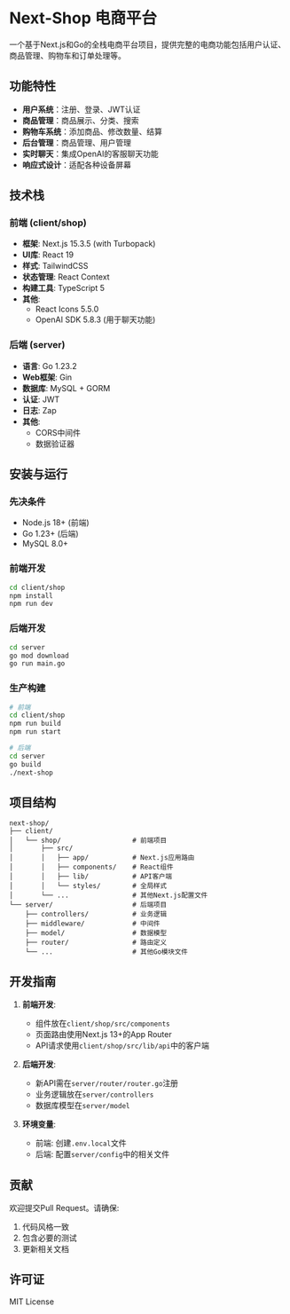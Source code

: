 # Next-Shop 电商平台

一个基于Next.js和Go的全栈电商平台项目，提供完整的电商功能包括用户认证、商品管理、购物车和订单处理等。

## 功能特性

- **用户系统**：注册、登录、JWT认证
- **商品管理**：商品展示、分类、搜索
- **购物车系统**：添加商品、修改数量、结算
- **后台管理**：商品管理、用户管理
- **实时聊天**：集成OpenAI的客服聊天功能
- **响应式设计**：适配各种设备屏幕

## 技术栈

### 前端 (client/shop)
- **框架**: Next.js 15.3.5 (with Turbopack)
- **UI库**: React 19
- **样式**: TailwindCSS
- **状态管理**: React Context
- **构建工具**: TypeScript 5
- **其他**:
  - React Icons 5.5.0
  - OpenAI SDK 5.8.3 (用于聊天功能)

### 后端 (server)
- **语言**: Go 1.23.2
- **Web框架**: Gin
- **数据库**: MySQL + GORM
- **认证**: JWT
- **日志**: Zap
- **其他**:
  - CORS中间件
  - 数据验证器

## 安装与运行

### 先决条件
- Node.js 18+ (前端)
- Go 1.23+ (后端)
- MySQL 8.0+

### 前端开发
```bash
cd client/shop
npm install
npm run dev
```

### 后端开发
```bash
cd server
go mod download
go run main.go
```

### 生产构建
```bash
# 前端
cd client/shop
npm run build
npm run start

# 后端
cd server
go build
./next-shop
```

## 项目结构

```
next-shop/
├── client/
│   └── shop/                  # 前端项目
│       ├── src/
│       │   ├── app/           # Next.js应用路由
│       │   ├── components/    # React组件
│       │   ├── lib/           # API客户端
│       │   └── styles/        # 全局样式
│       └── ...                # 其他Next.js配置文件
└── server/                    # 后端项目
    ├── controllers/           # 业务逻辑
    ├── middleware/            # 中间件
    ├── model/                 # 数据模型
    ├── router/                # 路由定义
    └── ...                    # 其他Go模块文件
```

## 开发指南

1. **前端开发**:
   - 组件放在`client/shop/src/components`
   - 页面路由使用Next.js 13+的App Router
   - API请求使用`client/shop/src/lib/api`中的客户端

2. **后端开发**:
   - 新API需在`server/router/router.go`注册
   - 业务逻辑放在`server/controllers`
   - 数据库模型在`server/model`

3. **环境变量**:
   - 前端: 创建`.env.local`文件
   - 后端: 配置`server/config`中的相关文件

## 贡献

欢迎提交Pull Request。请确保:
1. 代码风格一致
2. 包含必要的测试
3. 更新相关文档

## 许可证

MIT License
